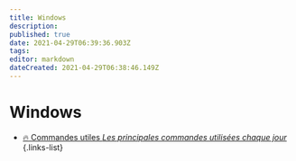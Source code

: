 ```yaml
---
title: Windows
description: 
published: true
date: 2021-04-29T06:39:36.903Z
tags: 
editor: markdown
dateCreated: 2021-04-29T06:38:46.149Z
---
```


# Windows
- [:fire: Commandes utiles *Les principales commandes utilisées chaque jour*](/Windows/Commandes)
{.links-list}